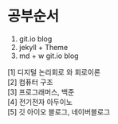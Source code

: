 # 공부순서
1. git.io blog
2. jekyll + Theme
3. md + w git.io blog

[1] 디지털 논리회로 와 회로이론<br>
[2] 컴퓨터 구조<br>
[3] 프로그래머스, 백준<br>
[4] 전기전자 아두이노<br>
[5] 깃 아이오 블로그, 네이버블로그<br>
